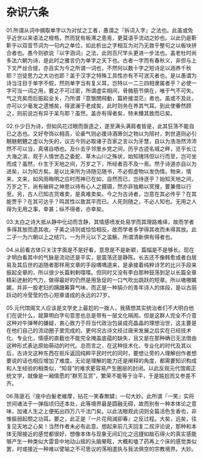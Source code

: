 # 杂识六条

01.所谓从词中摘取单字以为对仗之工者，愚谓之『拆词入字』之法也。此虽或免乎近世以来语法之桎梏，然而犹有板滞之患焉，更莫语乎流动之妙也。以此仍是靳靳乎以双音节词为一句内之单位，如此析出之字相互为对乃无救乎整句之以板块拼合者也。愚今则欲说『以字涵词』之法，此则百尺竿头更进一步法也。盖老杜时尚多法六朝为诗，是此时之雅言仍为单字之天下也。古者一字而有春秋义，非但与上下文严丝合缝，亦且实为今之所谓一词也，不然何以数十字之短诗足以涵养千秋耶？岂徒思力之大功也耶？盖于汉字之特殊工具性亦有不可泯灭者也。是以愚谓为诗当注目于单字不假，然则单字当有复义耳，岂特以一二三四相隶属者乎？必使一字可当一词之用，要之不可过密，所谓虚实相间，骨骼筋节俱在，唯于气不可失。气之充矣而后振起全关，乃所谓『意愜關飛動，篇終接混茫』者也。虽或不及此，亦可以少毫发之遗憾矣，得波澜于老成矣，此时则务在养其气耳。到此使眷然顾之，则前说岂有异于呆鸟耶？虽然，盖亦有得者矣，特未臻其致而已矣。  

02.仆少日为诗，但如风花过眼而亟逐之，遂至满头满肩者皆是，此其狂荡不能自已之态也。又好夸饰以相高，论豪气则必援诗酒箫剑之物以为陪衬，刺世道则必引魑魅魍魉之虚以为矢的，议古今则必取诸子百家之言以为牙慧，自以为浩浩然沛沛然不可以当，真堪自哂也。及仆去乎邻里乡党之间，历乎古迹名城之畔，览乎长江大海之滨，观于人情世态之委蛇、草木山川之殊状，始知瑰玮但以行而至，岂可坐而成？虽然，仆生于天地之间，万岁之下，所经者百不及一焉。然于诗道亦自以为进矣，以为知方矣。是以比来所为诗随见随书，不必假虚物以发伪情。物来，情来，文来，如风雨晦明之应时而神已在如，自然而已，岂待逐乎？始知天地之间，万岁之下，尚有破碎之神思以待有心人之摄镊，然亦非独赖以冥搜，要兼借以行至。另，古人已知古货难卖，是真难卖矣。今之为古诗者，岂意在其必传乎？在其能贾乎？在其可达乎？鸣其性以致其平而已。人死则随之，不必人知也。无用之人得为无用之事，幸甚；纵不得者，亦幸矣。  

03.太白之诗大抵从静中化动而含静，其情感喷发处易学而其理路难绎，故而学者多得其放而遗其收。子美之诗则或恰恰相反，故而学者多学得其收而未得其放。此二子一为六朝以上之结穴，一为开元以下之滥觞，所谓清新俱有得者也。  

04.从前看古体只关注字面是不是好看，意思是不是新颖，篇幅是不是够长。现在才明白看其中的气脉是流动还是平实，是震荡还是静陈。长吉还不像韩愈或者白居易及其后世的追随者那样用文章的手段喁喁道来，是承接着纯粹诗艺的比兴手段来振起全章的，所以很少长篇剌剌喋喋。但同时又没有李白那种鼓荡到足以长篇全章精彩迸射的气力，做得最好的仍然是用急促的一口气吹出跳跃的短章。所以嗷嗷娓娓，并非一股老妇的蹒跚筹算气味，而正是一种狷介的青年诗人的体段，是以古丽跃动的冷莹莹的伤心短章谱成的永远的27岁。  

05.元代馆阁文人应该是文学史上最尬的一拨人，我猜想其实统治者们不大明白他们在说什么，就算明白字句意思也总是带有一层文化隔阂。但是这群人完全不介意这种对牛弹琴的嫌疑，衷心致力于将当代政治包装成亮晶晶的理想治世，这主要是在他们自己的流动圈子里完成的。更何况古诗文经过唐宋发展之后实在已经技术化、专业化，情感的直截也不能完全掩盖底蕴的缺失，且又是在那种确已无法借由这种形式表达原始萌动的时代。总而言之，在这种技术化、专业化的时代及其以后，古诗文这种东西在拒斥返回纯粹平民时代的同时，要想让旁的人理解创作者想要说的话也相应增加了难度。无论是理解的能力还是阐释的角度，都需要知识构成和人生经验的相类似，“知音”的难求更容易产生圈层的封闭。以此反观元代馆阁正统文学，就像是一厢情愿的“群芳互赏”，繁荣不能等于治平，于是尴尬而又参差不齐。  

06.陈匪石『座中白髮老維摩，拈花一笑春無罅』一句大妙。此所谓『一笑』实将世间诸法于一弹指顷归还本处，此等境界最是圆融无碍，故而别有一种本体论之意味，加诸人生之上便拓出四万八千法门矣。以此法眼观此词则全篇活色生香也，非惟振弱起颓之功耳。要之，此正是『一片花飛減卻春』之反过程。大矣，远矣，往复见天地之心矣！当然作者未必有此意。想起来前几天回复二叔评论说，那种和本体无限接近的感觉都很好，想像本体与现象无间幻化之迅捷如敲石得火的真实感能够产生一种类似大雷音中地动山摇的头脑晕眩，大概和嗑了药再上个床的感觉类似罢，时或接近一种难以譬喻之不可思议的荡相遣执与我法俱空的宗教境界。大妙。
